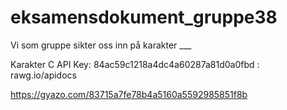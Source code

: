 # eksamensdokument_gruppe38

Vi som gruppe sikter oss inn på karakter ___

Karakter C API Key: 84ac59c1218a4dc4a60287a81d0a0fbd : rawg.io/apidocs

https://gyazo.com/83715a7fe78b4a5160a5592985851f8b
